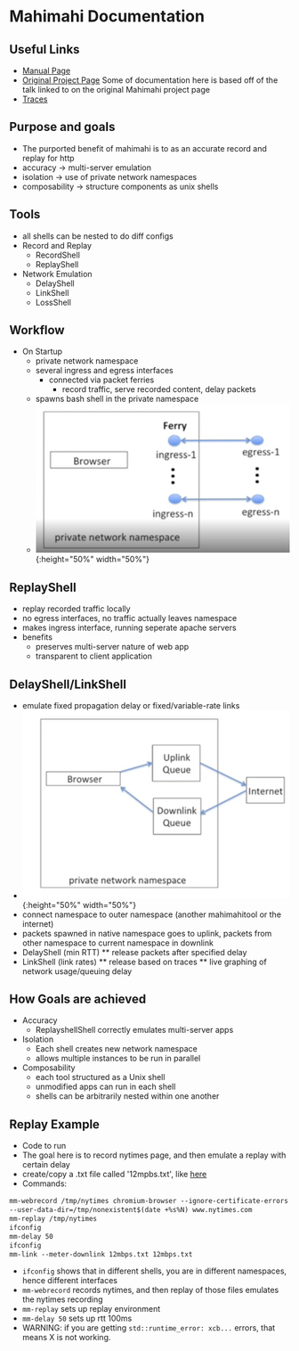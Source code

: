 # Mahimahi Documentation
## Useful Links
* [Manual Page](https://manpages.debian.org/stretch/mahimahi/mahimahi.1)
* [Original Project Page](http://mahimahi.mit.edu/) Some of documentation here is based off of the talk linked to on the original Mahimahi project page
* [Traces](https://www.dropbox.com/sh/ss0zs1lc4cklu3u/AAB-8WC3cHD4PTtYT0E4M19Ja?dl=0)

## Purpose and goals
* The purported benefit of mahimahi is to as an accurate record and replay for http
* accuracy -> multi-server emulation
* isolation -> use of private network namespaces
* composability -> structure components as unix shells

## Tools
* all shells can be nested to do diff configs
* Record and Replay
	* RecordShell
	* ReplayShell
* Network Emulation
	* DelayShell
	* LinkShell
	* LossShell

## Workflow
* On Startup
	* private network namespace
	* several ingress and egress interfaces
		* connected via packet ferries
			* record traffic, serve recorded content, delay packets
	* spawns bash shell in the private namespace 
	* ![architecture](documentation_screenshots/figure1.png "Title"){:height="50%" width="50%"}

## ReplayShell
* replay recorded traffic locally
* no egress interfaces, no traffic actually leaves namespace
* makes ingress interface, running seperate apache servers
* benefits
 	* preserves multi-server nature of web app
 	* transparent to client application

## DelayShell/LinkShell
* emulate fixed propagation delay or fixed/variable-rate links
* ![architecture](documentation_screenshots/figure2.png "Title"){:height="50%" width="50%"}
* connect namespace to outer namespace (another mahimahitool or the internet)
* packets spawned in native namespace goes to uplink, packets from other namespace to current namespace in downlink
* DelayShell (min RTT)
** release packets after specified delay
* LinkShell (link rates)
** release based on traces
** live graphing of network usage/queuing delay

## How Goals are achieved
* Accuracy
	* ReplayshellShell correctly emulates multi-server apps
* Isolation
	* Each shell creates new network namespace
	* allows multiple instances to be run in parallel
* Composability
	* each tool structured as a Unix shell
	* unmodified apps can run in each shell
	* shells can be arbitrarily nested within one another

## Replay Example
* Code to run
* The goal here is to record nytimes page, and then emulate a replay with certain delay
* create/copy a .txt file called '12mpbs.txt', like [here](https://github.com/hongzimao/pensieve/blob/master/run_exp/12mbps)
* Commands:
```	
mm-webrecord /tmp/nytimes chromium-browser --ignore-certificate-errors --user-data-dir=/tmp/nonexistent$(date +%s%N) www.nytimes.com
mm-replay /tmp/nytimes   
ifconfig
mm-delay 50
ifconfig
mm-link --meter-downlink 12mbps.txt 12mbps.txt
```
* ```ifconfig``` shows that in different shells, you are in different namespaces, hence different interfaces
* ```mm-webrecord``` records nytimes, and then replay of those files emulates the nytimes recording
* ```mm-replay``` sets up replay environment
* ```mm-delay 50``` sets up rtt 100ms
* WARNING: if you are getting ```std::runtime_error: xcb...``` errors, that means X is not working. 